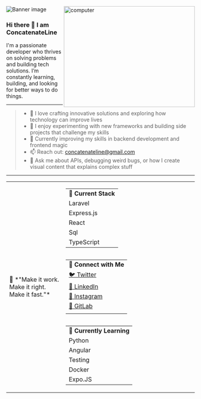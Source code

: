 <img src="https://thumbs.odycdn.com/2973db1642aed847567a30377229e649.webp" alt="Banner image">

<img align="right" height="270px" alt="computer" width="350" src="https://user-images.githubusercontent.com/123336223/215393673-c639c1f3-9496-467a-82a5-655865cc936d.gif" />

### Hi there 👋 I am ConcatenateLine

I'm a passionate developer who thrives on solving problems and building tech solutions. I’m constantly learning, building, and looking for better ways to do things.
<br />

---

> - 🧠 I love crafting innovative solutions and exploring how technology can improve lives
> - 🔧 I enjoy experimenting with new frameworks and building side projects that challenge my skills
> - 🎯 Currently improving my skills in backend development and frontend magic
> - 📫 Reach out: concatenateline@gmail.com
> - 💬 Ask me about APIs, debugging weird bugs, or how I create visual content that explains complex stuff

---

<table align="center" width="100%">
<tr with="30%"><td>
🧩 *"Make it work. Make it right. Make it fast."*  
</td>
<td width="70%">
<table align="right">
<tr><td><strong>🎯 Current Stack</strong></td></tr>
<tr><td>Laravel</td></tr>
<tr><td>Express.js</td></tr>
<tr><td>React</td></tr>
<tr><td>Sql</td></tr>
<tr><td>TypeScript</td></tr>
</table>

<table align="right">
<tr><td><strong>📡 Connect with Me</strong></td></tr>
<tr><td><a href="https://twitter.com/ConcatenateLine" target="_blank">🐦 Twitter</a></td></tr>
<tr><td><a href="https://linkedin.com/in/josue-morales-pascual/" target="_blank">💼 LinkedIn</a></td></tr>
<tr><td><a href="https://instagram.com/ConcatenateLine" target="_blank">📸 Instagram</a></td></tr>
<tr><td><a href="https://gitlab.com/ConcatenateLine" target="_blank">🧪 GitLab</a></td></tr>
<tr><td></td></tr>
</table>
<table align="right">
<tr><td><strong>🚧 Currently Learning</strong></td></tr>
<tr><td>Python</td></tr>
<tr><td>Angular</td></tr>
<tr><td>Testing</td></tr>
<tr><td>Docker</td></tr>
<tr><td>Expo.JS</td></tr>
</table></td>
</tr>
</table>
